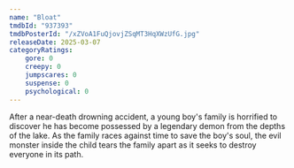 ```yaml
---
name: "Bloat"
tmdbId: "937393"
tmdbPosterId: "/xZVoA1FuQjovjZSqMT3HqXWzUfG.jpg"
releaseDate: 2025-03-07
categoryRatings:
    gore: 0
    creepy: 0
    jumpscares: 0
    suspense: 0
    psychological: 0
---
```

After a near-death drowning accident, a young boy's family is horrified to discover he has become possessed by a legendary demon from the depths of the lake. As the family races against time to save the boy's soul, the evil monster inside the child tears the family apart as it seeks to destroy everyone in its path.
